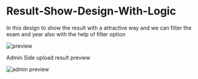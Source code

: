 # Result-Show-Design-With-Logic

In this design to show the result with a attractive way and we can filter the exam and year also with the help of filter option


![preview](https://github.com/user-attachments/assets/c1511d8d-20dd-4bdb-ae78-6beb923f68b1)


Admin Side upload result preview

![admin preview](https://github.com/user-attachments/assets/34788e75-2e62-4b65-ba71-79d686f3f428)


